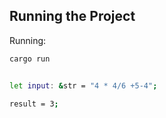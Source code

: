 
## Running the Project

Running:

```bash
cargo run


let input: &str = "4 * 4/6 +5-4";

result = 3;
